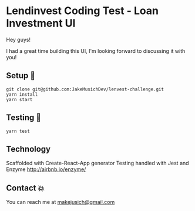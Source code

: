 # Lendinvest Coding Test - Loan Investment UI 
  Hey guys! 

  I had a great time building this UI, I'm looking forward to discussing it with you!
  
## Setup :tada:
  ```
  git clone git@github.com:JakeMusichDev/lenvest-challenge.git
  yarn install 
  yarn start 
  ```
## Testing :crystal_ball:
  ```
  yarn test
  ```

## Technology 

  Scaffolded with Create-React-App generator
  Testing handled with Jest and Enzyme <http://airbnb.io/enzyme/>

## Contact :boom:
  You can reach me at makejusich@gmail.com 
